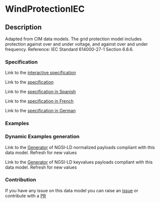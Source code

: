 # WindProtectionIEC

## Description 

Adapted from CIM data models. The grid protection model includes protection against over and under voltage, and against over and under frequency.  Reference: IEC Standard 614000-27-1 Section 6.6.6.
### Specification

Link to the [interactive specification](https://swagger.lab.fiware.org/?url=https://smart-data-models.github.io/dataModel.EnergyCIM/WindProtectionIEC/swagger.yaml)

Link to the [specification](https://smart-data-models.github.io/dataModel.EnergyCIM/WindProtectionIEC/doc/spec.md)

Link to the [specification in Spanish](https://smart-data-models.github.io/dataModel.EnergyCIM/WindProtectionIEC/doc/spec_ES.md)

Link to the [specification in French](https://smart-data-models.github.io/dataModel.EnergyCIM/WindProtectionIEC/doc/spec_FR.md)

Link to the [specification in German](https://smart-data-models.github.io/dataModel.EnergyCIM/WindProtectionIEC/doc/spec_DE.md)
### Examples
### Dynamic Examples generation

Link to the [Generator](https://smartdatamodels.org/extra/ngsi-ld_generator_v0.92.php?schemaUrl=https://raw.githubusercontent.com/smart-data-models/dataModel.EnergyCIM/master/WindProtectionIEC/schema.json&email=info@smartdatamodels.org) of NGSI-LD normalized payloads compliant with this data model. Refresh for new values

Link to the [Generator](https://smartdatamodels.org/extra/ngsi-ld_generator_keyvalues_v0.92.php?schemaUrl=https://raw.githubusercontent.com/smart-data-models/dataModel.EnergyCIM/master/WindProtectionIEC/schema.json&email=info@smartdatamodels.org) of NGSI-LD keyvalues payloads compliant with this data model. Refresh for new values
### Contribution

 If you have any issue on this data model you can raise an [issue](https://github.com/smart-data-models/dataModel.EnergyCIM/issues)  or contribute with a [PR](https://github.com/smart-data-models/dataModel.EnergyCIM/pulls)